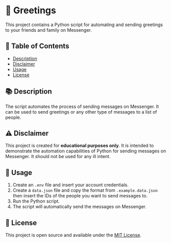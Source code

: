 # 🎉 Greetings

This project contains a Python script for automating and sending greetings to your friends and family on Messenger.

## 📝 Table of Contents
- [Description](#description)
- [Disclaimer](#disclaimer)
- [Usage](#usage)
- [License](#license)

## 📚 Description

The script automates the process of sending messages on Messenger. It can be used to send greetings or any other type of messages to a list of people.

## ⚠️ Disclaimer

This project is created for **educational purposes only**. It is intended to demonstrate the automation capabilities of Python for sending messages on Messenger. It should not be used for any ill intent.

## 🚀 Usage

1. Create an `.env` file and insert your account credentials.
2. Create a `data.json` file and copy the format from `.example.data.json` then insert the IDs of the people you want to send messages to.
3. Run the Python script.
4. The script will automatically send the messages on Messenger.

## 📜 License

This project is open source and available under the [MIT License](LICENSE).